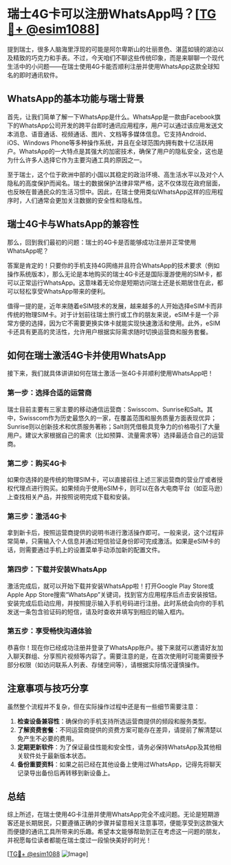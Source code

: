 # 瑞士4G卡可以注册WhatsApp吗？[[TG💪+ @esim1088](https://t.me/s/esim1088)]

提到瑞士，很多人脑海里浮现的可能是阿尔卑斯山的壮丽景色、湛蓝如镜的湖泊以及精致的巧克力和手表。不过，今天咱们不聊这些传统印象，而是来聊聊一个现代生活中的小问题——在瑞士使用4G卡能否顺利注册并使用WhatsApp这款全球知名的即时通讯软件。

## WhatsApp的基本功能与瑞士背景

首先，让我们简单了解一下WhatsApp是什么。WhatsApp是一款由Facebook旗下的WhatsApp公司开发的跨平台即时通讯应用程序，用户可以通过该应用发送文本消息、语音通话、视频通话、图片、文档等多媒体信息。它支持Android、iOS、Windows Phone等多种操作系统，并且在全球范围内拥有数十亿活跃用户。WhatsApp的一大特点是其强大的加密技术，确保了用户的隐私安全，这也是为什么许多人选择它作为主要沟通工具的原因之一。

至于瑞士，这个位于欧洲中部的小国以其稳定的政治环境、高生活水平以及对个人隐私的高度保护而闻名。瑞士的数据保护法律非常严格，这不仅体现在政府层面，也反映在普通民众的生活习惯中。因此，在瑞士使用类似WhatsApp这样的应用程序时，人们通常会更加关注数据的安全性和隐私性。

## 瑞士4G卡与WhatsApp的兼容性

那么，回到我们最初的问题：瑞士的4G卡是否能够成功注册并正常使用WhatsApp呢？

答案是肯定的！只要你的手机支持4G网络并且符合WhatsApp的技术要求（例如操作系统版本），那么无论是本地购买的瑞士4G卡还是国际漫游使用的SIM卡，都可以正常运行WhatsApp。这意味着无论你是短期访问瑞士还是长期居住在此，都可以轻松享受WhatsApp带来的便利。

值得一提的是，近年来随着eSIM技术的发展，越来越多的人开始选择eSIM卡而非传统的物理SIM卡。对于计划前往瑞士旅行或工作的朋友来说，eSIM卡是一个非常方便的选择，因为它不需要更换实体卡就能实现快速激活和使用。此外，eSIM卡还具有更高的灵活性，允许用户根据实际需求随时切换运营商和服务套餐。

## 如何在瑞士激活4G卡并使用WhatsApp

接下来，我们就具体讲讲如何在瑞士激活一张4G卡并顺利使用WhatsApp吧！

### 第一步：选择合适的运营商

瑞士目前主要有三家主要的移动通信运营商：Swisscom、Sunrise和Salt。其中，Swisscom作为历史最悠久的一家，在覆盖范围和服务质量方面表现优异；Sunrise则以创新技术和优质服务著称；Salt则凭借极具竞争力的价格吸引了大量用户。建议大家根据自己的需求（比如预算、流量需求等）选择最适合自己的运营商。

### 第二步：购买4G卡

如果你选择的是传统的物理SIM卡，可以直接前往上述三家运营商的营业厅或者授权代理点进行购买。如果倾向于使用eSIM卡，则可以在各大电商平台（如亚马逊）上查找相关产品，并按照说明完成下载和安装。

### 第三步：激活4G卡

拿到新卡后，按照运营商提供的说明书进行激活操作即可。一般来说，这个过程非常简单，只需输入个人信息并通过短信验证身份即可完成激活。如果是eSIM卡的话，则需要通过手机上的设置菜单手动添加新的配置文件。

### 第四步：下载并安装WhatsApp

激活完成后，就可以开始下载并安装WhatsApp啦！打开Google Play Store或Apple App Store搜索“WhatsApp”关键词，找到官方应用程序后点击安装按钮。安装完成后启动应用，并按照提示输入手机号码进行注册。此时系统会向你的手机发送一条包含验证码的短信，请及时查收并填写到相应的输入框内。

### 第五步：享受畅快沟通体验

恭喜你！现在你已经成功注册并登录了WhatsApp账户。接下来就可以邀请好友加入聊天群组、分享照片视频等内容了。需要注意的是，在首次使用时可能需要授予部分权限（如访问联系人列表、存储空间等），请根据实际情况谨慎操作。

## 注意事项与技巧分享

虽然整个流程并不复杂，但在实际操作过程中还是有一些细节需要注意：

1. **检查设备兼容性**：确保你的手机支持所选运营商提供的频段和服务类型。
2. **了解资费套餐**：不同运营商提供的资费方案可能存在差异，请提前了解清楚以免产生不必要的费用。
3. **定期更新软件**：为了保证最佳性能和安全性，请务必保持WhatsApp及其他相关软件处于最新版本状态。
4. **备份重要资料**：如果之前已经在其他设备上使用过WhatsApp，记得先将聊天记录导出备份后再转移到新设备上。

## 总结

综上所述，在瑞士使用4G卡注册并使用WhatsApp完全不成问题。无论是短期游客还是长期居民，只要遵循正确的步骤并留意相关注意事项，便能享受到这款强大而便捷的通讯工具所带来的乐趣。希望本文能够帮助到正在考虑这一问题的朋友，并祝愿每位读者都能在瑞士度过一段愉快美好的时光！

[[TG💪+ @esim1088](https://t.me/s/esim1088) ![Image](https://i.postimg.cc/4NQfJmqS/Snipaste-2025-05-13-00-14-12.png)]
